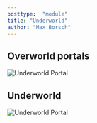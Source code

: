 ```yaml
---
posttype:  "module"  
title: "Underworld"
author: "Max Borsch"
---
```

## Overworld portals
![Underworld Portal](https://github.com/MaxBorsch/Underworld/blob/master/preview/Portal.jpg?raw=true)

## Underworld
![Underworld Portal](https://github.com/MaxBorsch/Underworld/blob/master/preview/Underworld.jpg?raw=true)

